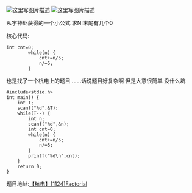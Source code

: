 ![这里写图片描述](http://img.blog.csdn.net/20160305213652181)
![这里写图片描述](http://img.blog.csdn.net/20160305213656415)

从宇神处获得的一个小公式
求N!末尾有几个0

核心代码:
```
int cnt=0;
		while(n) {
			cnt+=n/5;
			n/=5;
		}
```
也是找了一个杭电上的题目
……话说题目好复杂啊
但是大意很简单
没什么坑

```
#include<stdio.h>
int main() {
	int T;
	scanf("%d",&T);
	while(T--) {
		int n;
		scanf("%d",&n);
		int cnt=0;
		while(n) {
			cnt+=n/5;
			n/=5;
		}
		printf("%d\n",cnt);
	}
	return 0;
}

```

题目地址:[【杭电】[1124]Factorial](http://acm.hdu.edu.cn/showproblem.php?pid=1124)